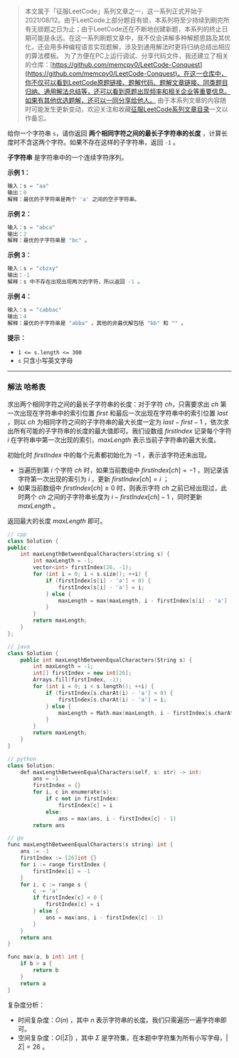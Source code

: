 > 本文属于「征服LeetCode」系列文章之一，这一系列正式开始于2021/08/12。由于LeetCode上部分题目有锁，本系列将至少持续到刷完所有无锁题之日为止；由于LeetCode还在不断地创建新题，本系列的终止日期可能是永远。在这一系列刷题文章中，我不仅会讲解多种解题思路及其优化，还会用多种编程语言实现题解，涉及到通用解法时更将归纳总结出相应的算法模板。
> <b></b>
> 为了方便在PC上运行调试、分享代码文件，我还建立了相关的仓库：[https://github.com/memcpy0/LeetCode-Conquest](https://github.com/memcpy0/LeetCode-Conquest)。在这一仓库中，你不仅可以看到LeetCode原题链接、题解代码、题解文章链接、同类题目归纳、通用解法总结等，还可以看到原题出现频率和相关企业等重要信息。如果有其他优选题解，还可以一同分享给他人。
> <b></b>
> 由于本系列文章的内容随时可能发生更新变动，欢迎关注和收藏[征服LeetCode系列文章目录](https://memcpy0.blog.csdn.net/article/details/119656559)一文以作备忘。

给你一个字符串 `s`，请你返回 **两个相同字符之间的最长子字符串的长度** ，计算长度时不含这两个字符。如果不存在这样的子字符串，返回 `-1` 。

**子字符串** 是字符串中的一个连续字符序列。

**示例 1：**
```cpp
输入：s = "aa"
输出：0
解释：最优的子字符串是两个 'a' 之间的空子字符串。
```
**示例 2：**
```cpp
输入：s = "abca"
输出：2
解释：最优的子字符串是 "bc" 。
```
**示例 3：**
```cpp
输入：s = "cbzxy"
输出：-1
解释：s 中不存在出现出现两次的字符，所以返回 -1 。
```
**示例 4：**
```cpp
输入：s = "cabbac"
输出：4
解释：最优的子字符串是 "abba" ，其他的非最优解包括 "bb" 和 "" 。
```
**提示：**
- `1 <= s.length <= 300`
- `s` 只含小写英文字母

---
### 解法 哈希表
求出两个相同字符之间的最长子字符串的长度：对于字符 $ch$，只需要求出 $ch$ 第一次出现在字符串中的索引位置 $first$ 和最后一次出现在字符串中的索引位置 $last$ ，则以 $ch$ 为相同字符之间的子字符串的最大长度一定为 $last−first−1$ ，依次求出所有可能的子字符串的长度的最大值即可。我们设数组 $\textit{firstIndex}$ 记录每个字符 $i$ 在字符串中第一次出现的索引，$maxLength$ 表示当前子字符串的最大长度。

初始化时 $firstIndex$ 中的每个元素都初始化为 $-1$ ，表示该字符还未出现。
- 当遍历到第 $i$ 个字符 $ch$ 时，如果当前数组中 $firstIndex[ch]=−1$ ，则记录该字符第一次出现的索引为 $i$ ，更新 $\textit{firstIndex}[\textit{ch}] = i$ ；
- 如果当前数组中 $firstIndex[ch]≥0$ 时，则表示字符 $ch$ 之前已经出现过，此时两个 $ch$ 之间的子字符串长度为 $i−firstIndex[ch]−1$ ，同时更新 $maxLength$ 。

返回最大的长度 $maxLength$ 即可。
```cpp
// cpp
class Solution {
public:
    int maxLengthBetweenEqualCharacters(string s) {
        int maxLength = -1;
        vector<int> firstIndex(26, -1);
        for (int i = 0; i < s.size(); ++i) {
            if (firstIndex[s[i] - 'a'] < 0) {
                firstIndex[s[i] - 'a'] = i;
            } else {
                maxLength = max(maxLength, i - firstIndex[s[i] - 'a'] - 1);
            }
        }
        return maxLength;
    }
};

// java
class Solution {
    public int maxLengthBetweenEqualCharacters(String s) {
        int maxLength = -1;
        int[] firstIndex = new int[26];
        Arrays.fill(firstIndex, -1);
        for (int i = 0; i < s.length(); ++i) {
            if (firstIndex[s.charAt(i) - 'a'] < 0) {
                firstIndex[s.charAt(i) - 'a'] = i;
            } else {
                maxLength = Math.max(maxLength, i - firstIndex[s.charAt(i) - 'a'] - 1);
            }
        }
        return maxLength;
    }
}

// python
class Solution:
    def maxLengthBetweenEqualCharacters(self, s: str) -> int:
        ans = -1
        firstIndex = {}
        for i, c in enumerate(s):
            if c not in firstIndex:
                firstIndex[c] = i
            else:
                ans = max(ans, i - firstIndex[c] - 1)
        return ans

// go
func maxLengthBetweenEqualCharacters(s string) int {
    ans := -1
    firstIndex := [26]int {}
    for i := range firstIndex {
        firstIndex[i] = -1
    }
    for i, c := range s {
        c -= 'a'
        if firstIndex[c] < 0 {
            firstIndex[c] = i
        } else {
            ans = max(ans, i - firstIndex[c] - 1)
        }
    }
    return ans
}

func max(a, b int) int {
    if b > a {
        return b
    }
    return a
}
```
复杂度分析：
- 时间复杂度：$O(n)$ ，其中 $n$ 表示字符串的长度。我们只需遍历一遍字符串即可。
- 空间复杂度：$O(|\Sigma|)$ ，其中 $\Sigma$ 是字符集，在本题中字符集为所有小写字母，$|\Sigma|=26$ 。
